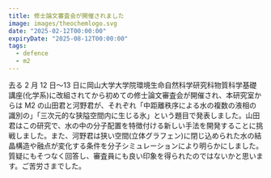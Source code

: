```yaml
---
title: 修士論文審査会が開催されました
image: images/theochemlogo.svg
date: "2025-02-12T00:00:00"
expiryDate: "2025-08-12T00:00:00"
tags:
  - defence
  - m2
---
```


去る 2 月 12 日〜13 日に岡山大学大学院環境生命自然科学研究科物質科学基礎講座(化学系)に改組されてから初めての修士論文審査会が開催され、本研究室からは M2 の山田君と河野君が、それぞれ「中距離秩序による水の複数の液相の識別の」「三次元的な狭隘空間内に生じる氷」という題目で発表しました。山田君はこの研究で、水の中の分子配置を特徴付ける新しい手法を開発することに挑戦しました。また、河野君は狭い空間(立体グラフェン)に閉じ込められた水の結晶構造や融点が変化する条件を分子シミュレーションにより明らかにしました。質疑にもそつなく回答し、審査員にも良い印象を得られたのではないかと思います。ご苦労さまでした。
